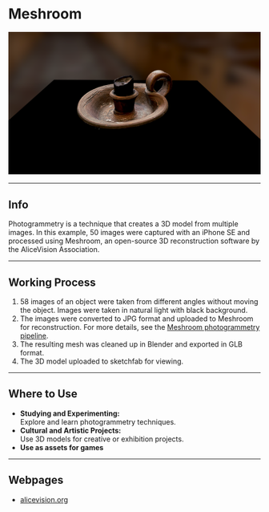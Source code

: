 # Meshroom

[![Candle Model created with Meshroom](../../images/meshroom.PNG)](https://sketchfab.com/3d-models/candle-c430c6d0120c4ad18f80a912b05fd84a)

---

## Info

Photogrammetry is a technique that creates a 3D model from multiple images. In this example, 50 images were captured with an iPhone SE and processed using Meshroom, an open-source 3D reconstruction software by the AliceVision Association.

---

## Working Process

1. 58 images of an object were taken from different angles without moving the object. Images were taken in natural light with black background.
2. The images were converted to JPG format and uploaded to Meshroom for reconstruction. For more details, see the [Meshroom photogrammetry pipeline](https://alicevision.org/#photogrammetry).
3. The resulting mesh was cleaned up in Blender and exported in GLB format.
4. The 3D model uploaded to sketchfab for viewing.

---

## Where to Use

- **Studying and Experimenting:**  
  Explore and learn photogrammetry techniques.
- **Cultural and Artistic Projects:**  
  Use 3D models for creative or exhibition projects.
- **Use as assets for games**

---

## Webpages

- [alicevision.org](https://alicevision.org/)
